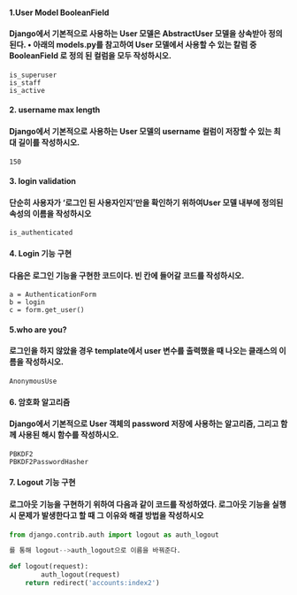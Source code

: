 #### 1.User Model BooleanField 

#### Django에서 기본적으로 사용하는 User 모델은 AbstractUser 모델을 상속받아 정의된다. • 아래의 models.py를 참고하여 User 모델에서 사용할 수 있는 칼럼 중 BooleanField 로 정의 된 컬럼을 모두 작성하시오.

```
is_superuser
is_staff
is_active
```





#### 2. username max length 

#### Django에서 기본적으로 사용하는 User 모델의 username 컬럼이 저장할 수 있는 최대 길이를 작성하시오.

```
150
```





#### 3. login validation 

#### 단순히 사용자가 ‘로그인 된 사용자인지’만을 확인하기 위하여User 모델 내부에 정의된 속성의 이름을 작성하시오

```
is_authenticated
```





#### 4. Login 기능 구현 

#### 다음은 로그인 기능을 구현한 코드이다. 빈 칸에 들어갈 코드를 작성하시오.

```
a = AuthenticationForm
b = login
c = form.get_user()
```





#### 5.who are you? 

#### 로그인을 하지 않았을 경우 template에서 user 변수를 출력했을 때 나오는 클래스의 이름을 작성하시오.

```
AnonymousUse
```





#### 6. 암호화 알고리즘 

#### Django에서 기본적으로 User 객체의 password 저장에 사용하는 알고리즘, 그리고 함께 사용된 해시 함수를 작성하시오.

```
PBKDF2
PBKDF2PasswordHasher
```





#### 7. Logout 기능 구현 

#### 로그아웃 기능을 구현하기 위하여 다음과 같이 코드를 작성하였다. 로그아웃 기능을 실행 시 문제가 발생한다고 할 때 그 이유와 해결 방법을 작성하시오

```python
from django.contrib.auth import logout as auth_logout

를 통해 logout-->auth_logout으로 이름을 바꿔준다.

def logout(request):
        auth_logout(request)
    return redirect('accounts:index2')
```

